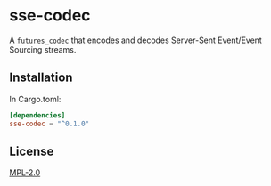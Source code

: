 # sse-codec
A [`futures_codec`](https://crates.io/crates/futures_codec) that encodes and decodes Server-Sent Event/Event Sourcing streams.

## Installation
In Cargo.toml:
```toml
[dependencies]
sse-codec = "^0.1.0"
```

## License
[MPL-2.0](./LICENSE)
